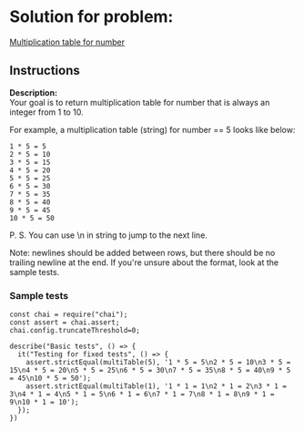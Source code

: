 # Solution for problem:

[Multiplication table for number](https://www.codewars.com/kata/5a2fd38b55519ed98f0000ce)

## Instructions

**Description:**  
Your goal is to return multiplication table for number that is always an integer from 1 to 10.

For example, a multiplication table (string) for number == 5 looks like below:

```plaintext
1 * 5 = 5
2 * 5 = 10
3 * 5 = 15
4 * 5 = 20
5 * 5 = 25
6 * 5 = 30
7 * 5 = 35
8 * 5 = 40
9 * 5 = 45
10 * 5 = 50
```

P. S. You can use \n in string to jump to the next line.

Note: newlines should be added between rows, but there should be no trailing newline at the end. If you're unsure about the format, look at the sample tests.

### Sample tests

```plaintext
const chai = require("chai");
const assert = chai.assert;
chai.config.truncateThreshold=0;

describe("Basic tests", () => {
  it("Testing for fixed tests", () => {
    assert.strictEqual(multiTable(5), '1 * 5 = 5\n2 * 5 = 10\n3 * 5 = 15\n4 * 5 = 20\n5 * 5 = 25\n6 * 5 = 30\n7 * 5 = 35\n8 * 5 = 40\n9 * 5 = 45\n10 * 5 = 50');
    assert.strictEqual(multiTable(1), '1 * 1 = 1\n2 * 1 = 2\n3 * 1 = 3\n4 * 1 = 4\n5 * 1 = 5\n6 * 1 = 6\n7 * 1 = 7\n8 * 1 = 8\n9 * 1 = 9\n10 * 1 = 10');
  });
})
```
